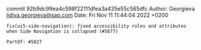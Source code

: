 commit 92b9dc99ea4c598f22111dfea3a435e55c585dfc
Author: Georgieva <lidiya.georgieva@sap.com>
Date:   Fri Nov 11 11:44:04 2022 +0200

    fix(ui5-side-navigation): fixed accessibility roles and attributes when Side Navigation is collapsed (#5877)
    
    PartOf: #5827
